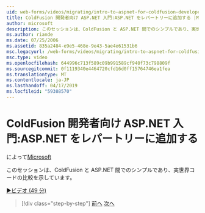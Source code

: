 ```yaml
---
uid: web-forms/videos/migrating/intro-to-aspnet-for-coldfusion-developers-adding-aspnet-to-your-repertoire
title: ColdFusion 開発者向け ASP.NET 入門:ASP.NET をレパートリーに追加する |Microsoft Docs
author: microsoft
description: このセッションは、ColdFusion と ASP.NET 間でのシンプルであり、実世界コードの比較を示しています。
ms.author: riande
ms.date: 07/25/2006
ms.assetid: 835a2484-e9e5-468e-9e43-5ae4e61531b6
msc.legacyurl: /web-forms/videos/migrating/intro-to-aspnet-for-coldfusion-developers-adding-aspnet-to-your-repertoire
msc.type: video
ms.openlocfilehash: 644996c713f589c09b991589cf940f73c798809f
ms.sourcegitcommit: 0f1119340e4464720cfd16d0ff15764746ea1fea
ms.translationtype: MT
ms.contentlocale: ja-JP
ms.lasthandoff: 04/17/2019
ms.locfileid: "59388570"
---
```

# <a name="intro-to-aspnet-for-coldfusion-developers-adding-aspnet-to-your-repertoire"></a>ColdFusion 開発者向け ASP.NET 入門:ASP.NET をレパートリーに追加する

によって[Microsoft](https://github.com/microsoft)

このセッションは、ColdFusion と ASP.NET 間でのシンプルであり、実世界コードの比較を示しています。

[&#9654;ビデオ (49 分)](https://channel9.msdn.com/Blogs/ASP-NET-Site-Videos/intro-to-aspnet-for-coldfusion-developers-adding-aspnet-to-your-repertoire)

> [!div class="step-by-step"]
> [前へ](intro-to-aspnet-for-jsp-developers-building-applications.md)
> [次へ](introduction-to-aspnet-for-coldfusion-developers-building-an-aspnet-application.md)
